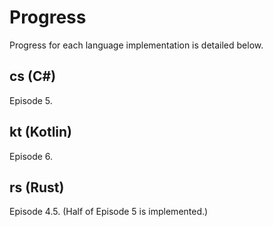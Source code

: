 # Progress

Progress for each language implementation is detailed below.

## cs (C#)
Episode 5.

## kt (Kotlin)
Episode 6.

## rs (Rust)
Episode 4.5. (Half of Episode 5 is implemented.)
